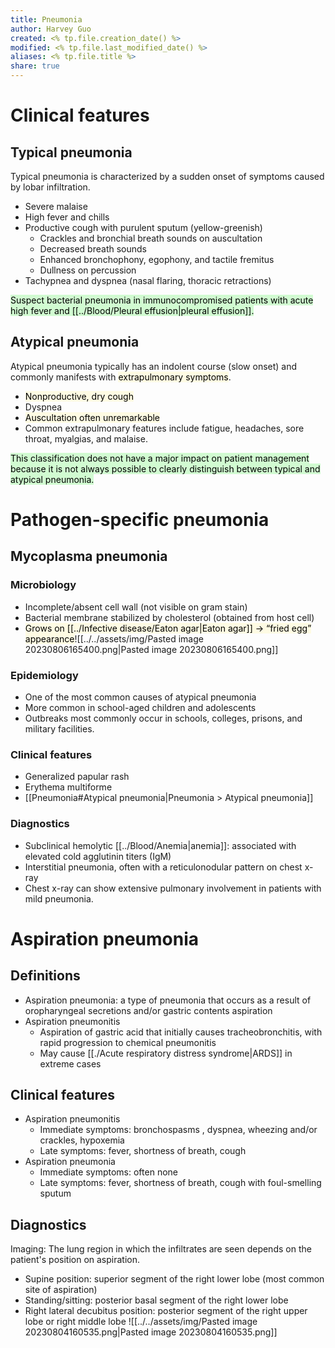 ```yaml
---
title: Pneumonia
author: Harvey Guo
created: <% tp.file.creation_date() %>
modified: <% tp.file.last_modified_date() %>
aliases: <% tp.file.title %>
share: true
---
```


# Clinical features
## Typical pneumonia
Typical pneumonia is characterized by a sudden onset of symptoms caused by lobar infiltration.
- Severe malaise
- High fever and chills
- Productive cough with purulent sputum (yellow-greenish)
	- Crackles and bronchial breath sounds on auscultation
	- Decreased breath sounds
	- Enhanced bronchophony, egophony, and tactile fremitus
	- Dullness on percussion 
- Tachypnea and dyspnea (nasal flaring, thoracic retractions) 

<mark style="background: #BBFABBA6;">Suspect bacterial pneumonia in immunocompromised patients with acute high fever and [[../Blood/Pleural effusion|pleural effusion]].</mark>
## Atypical pneumonia
Atypical pneumonia typically has an indolent course (slow onset) and commonly manifests with <mark style="background: #FFF3A34A;">extrapulmonary symptoms</mark>.
- <mark style="background: #FFF3A34A;">Nonproductive, dry cough</mark>
- Dyspnea
- <mark style="background: #FFF3A34A;">Auscultation often unremarkable</mark>
- Common extrapulmonary features include fatigue, headaches, sore throat, myalgias, and malaise.

<mark style="background: #BBFABBA6;">This classification does not have a major impact on patient management because it is not always possible to clearly distinguish between typical and atypical pneumonia.</mark>
# Pathogen-specific pneumonia
## Mycoplasma pneumonia
### Microbiology
- Incomplete/absent cell wall (not visible on gram stain) 
- Bacterial membrane stabilized by cholesterol (obtained from host cell)
- <mark style="background: #FFF3A34A;">Grows on [[../Infective disease/Eaton agar|Eaton agar]] → “fried egg” appearance</mark>![[../../assets/img/Pasted image 20230806165400.png|Pasted image 20230806165400.png]]
### Epidemiology
- One of the most common causes of atypical pneumonia
- More common in school-aged children and adolescents
- Outbreaks most commonly occur in schools, colleges, prisons, and military facilities.
### Clinical features
- Generalized papular rash
- Erythema multiforme 
- [[Pneumonia#Atypical pneumonia|Pneumonia > Atypical pneumonia]]
### Diagnostics
- Subclinical hemolytic [[../Blood/Anemia|anemia]]: associated with elevated cold agglutinin titers (IgM)
- Interstitial pneumonia, often with a reticulonodular pattern on chest x-ray
- Chest x-ray can show extensive pulmonary involvement in patients with mild pneumonia.
# Aspiration pneumonia
## Definitions
- Aspiration pneumonia: a type of pneumonia that occurs as a result of oropharyngeal secretions and/or gastric contents aspiration
- Aspiration pneumonitis
	- Aspiration of gastric acid that initially causes tracheobronchitis, with rapid progression to chemical pneumonitis
	- May cause [[./Acute respiratory distress syndrome|ARDS]] in extreme cases
## Clinical features
- Aspiration pneumonitis
	- Immediate symptoms: bronchospasms , dyspnea, wheezing and/or crackles, hypoxemia
	- Late symptoms: fever, shortness of breath, cough
- Aspiration pneumonia
	- Immediate symptoms: often none 
	- Late symptoms: fever, shortness of breath, cough with foul-smelling sputum
## Diagnostics
Imaging: The lung region in which the infiltrates are seen depends on the patient's position on aspiration.
- Supine position: superior segment of the right lower lobe (most common site of aspiration)
- Standing/sitting: posterior basal segment of the right lower lobe
- Right lateral decubitus position: posterior segment of the right upper lobe or right middle lobe
![[../../assets/img/Pasted image 20230804160535.png|Pasted image 20230804160535.png]]